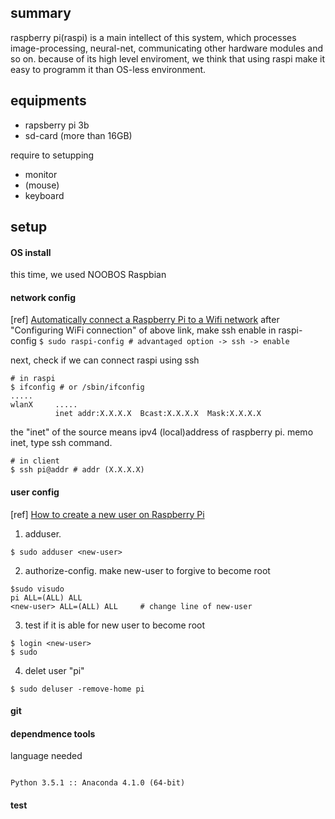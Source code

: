 ## summary
 raspberry pi(raspi) is a main intellect of this system, which processes image-processing, neural-net, communicating other hardware modules and so on.
 because of  its high level enviroment,  we think that using raspi make it easy  to programm it  than OS-less environment.
 
## equipments 
- rapsberry pi 3b
- sd-card (more than 16GB)


require to setupping
- monitor
- (mouse)
- keyboard

## setup 
#### OS install
this time, we used NOOBOS Raspbian
#### network config
[ref] [Automatically connect a Raspberry Pi to a Wifi network](http://weworkweplay.com/play/automatically-connect-a-raspberry-pi-to-a-wifi-network/)
after "Configuring WiFi connection" of above link, make ssh enable in raspi-config ```$ sudo raspi-config # advantaged option -> ssh -> enable```

next, check if we can connect raspi using ssh
```
# in raspi
$ ifconfig # or /sbin/ifconfig
.....
wlanX     ..... 
          inet addr:X.X.X.X  Bcast:X.X.X.X  Mask:X.X.X.X
```
the "inet" of the source means ipv4 (local)address of raspberry pi. memo inet, type ssh command.
```
# in client
$ ssh pi@addr # addr (X.X.X.X)
```

#### user config
[ref] [How to create a new user on Raspberry Pi](http://raspi.tv/2012/how-to-create-a-new-user-on-raspberry-pi)
1. adduser. 
```
$ sudo adduser <new-user>
```
2. authorize-config. make new-user to forgive to become root
```
$sudo visudo
pi ALL=(ALL) ALL
<new-user> ALL=(ALL) ALL     # change line of new-user
```
3. test if it is able for new user to become root
```
$ login <new-user>
$ sudo
```
4. delet user "pi"
```
$ sudo deluser -remove-home pi
```

#### git

#### dependmence tools
language needed
```

Python 3.5.1 :: Anaconda 4.1.0 (64-bit)

```

#### test